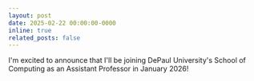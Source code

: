 ```yaml
---
layout: post
date: 2025-02-22 00:00:00-0000
inline: true
related_posts: false
---
```


I'm excited to announce that I'll be joining DePaul University's School of
Computing as an Assistant Professor in January 2026!
